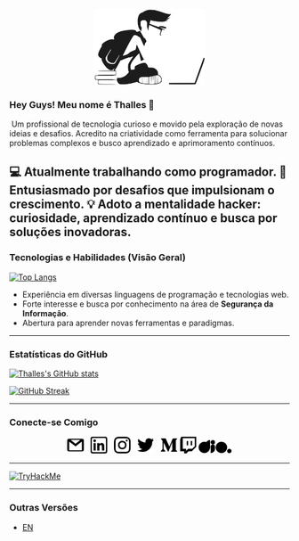 <p align="center">
  <img src="./statics/images/study-development.svg" title="student" width=200 />
</p>

### Hey Guys! Meu nome é Thalles 👋
&#8203;
Um profissional de tecnologia curioso e movido pela exploração de novas ideias e desafios. Acredito na criatividade como ferramenta para solucionar problemas complexos e busco aprendizado e aprimoramento contínuos.

💻 Atualmente trabalhando como programador.
🚀 Entusiasmado por desafios que impulsionam o crescimento.
💡 Adoto a mentalidade hacker: curiosidade, aprendizado contínuo e busca por soluções inovadoras.
&#8203;
---

### Tecnologias e Habilidades (Visão Geral)

[![Top Langs](https://github-readme-stats.vercel.app/api/top-langs/?username=thazsobral&layout=compact&hide_title=true)](https://github.com/anuraghazra/github-readme-stats)

* Experiência em diversas linguagens de programação e tecnologias web.
* Forte interesse e busca por conhecimento na área de **Segurança da Informação**.
* Abertura para aprender novas ferramentas e paradigmas.

---

### Estatísticas do GitHub

[![Thalles's GitHub stats](https://github-readme-stats.vercel.app/api?username=thazsobral&hide_title=true&show_icons=true)](https://github.com/anuraghazra/github-readme-stats)

[![GitHub Streak](https://streak-stats.demolab.com/?user=thazsobral&hide_title=true)](https://git.io/streak-stats)

---

### Conecte-se Comigo

<p align="center">
  <a href="mailto:thazsobral@gmail.com" target="_blank"><img src="./statics/icons/gmail.svg" title="e-mail" width=30 /></a>
  &nbsp;
  <a href="https://www.linkedin.com/in/thalles-sobral/" target="_blank"><img src="./statics/icons/linkedin.svg" title="linkedin" width=30 /></a>
  &nbsp;
  <a href="https://www.instagram.com/thaz.sobral/" target="_blank"><img src="./statics/icons/instagram.svg" title="instagram" width=30 /></a>
  &nbsp;
  <a href="https://twitter.com/SobralThalles" target="_blank"><img src="./statics/icons/twitter.svg" title="twitter" width=30 /></a>
  &nbsp;
  <a href="https://medium.com/@thazsobral" target="_blank"><img src="./statics/icons/medium.svg" title="medium" width=30 /></a>
  <a href="https://www.twitch.tv/thazsobral" target="_blank"><img src="./statics/icons/twitch.svg" title="twitch" width= 30 /></a>
  <a href="https://www.dio.me/users/thazsobral" target="_blank"><img src="./statics/icons/dio.svg" title="dio" width=60 /></a>
</p>

---

[![TryHackMe](https://tryhackme-badges.s3.amazonaws.com/thazsobral.png)](https://tryhackme.com/p/thazsobral)

---

### Outras Versões

* [EN](https://github.com/thazsobral/thazsobral/blob/main/README-en.md)
